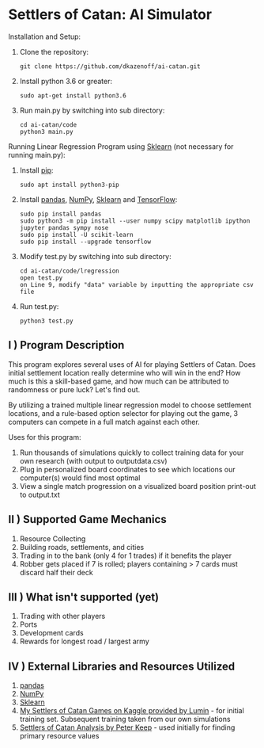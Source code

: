 # Settlers of Catan: AI Simulator

Installation and Setup:

1. Clone the repository:

    ```
    git clone https://github.com/dkazenoff/ai-catan.git
    ```

2. Install python 3.6 or greater:

    ```
    sudo apt-get install python3.6
    ```

3. Run main.py by switching into sub directory:

    ```
    cd ai-catan/code
    python3 main.py
    ```

Running Linear Regression Program using [Sklearn](https://scikit-learn.org/stable/modules/generated/sklearn.linear_model.LinearRegression.html) (not necessary for running main.py):

1. Install [pip](https://pypi.org/project/pip/):

    ```
    sudo apt install python3-pip
    ```

2. Install [pandas](https://pandas.pydata.org/pandas-docs/stable/install.html), [NumPy](https://scipy.org/install.html), [Sklearn](https://scikit-learn.org/stable/install.html) and [TensorFlow](https://www.tensorflow.org/install/pip):

    ```
    sudo pip install pandas
    sudo python3 -m pip install --user numpy scipy matplotlib ipython jupyter pandas sympy nose
    sudo pip install -U scikit-learn
    sudo pip install --upgrade tensorflow
    ```

3. Modify test.py by switching into sub directory:

    ```
    cd ai-catan/code/lregression
    open test.py
    on Line 9, modify "data" variable by inputting the appropriate csv file
    ```

4. Run test.py:
  
    ```
    python3 test.py
    ```

## I ) Program Description

This program explores several uses of AI for playing Settlers of Catan. Does initial settlement location really determine who will win in the end? How much is this a skill-based game, and how much can be attributed to randomness or pure luck? Let's find out.

By utilizing a trained multiple linear regression model to choose settlement locations, and a rule-based option selector for playing out the game, 3 computers can compete in a full match against each other.

Uses for this program:

  1. Run thousands of simulations quickly to collect training data for your own research (with output to outputdata.csv)
  2. Plug in personalized board coordinates to see which locations our computer(s) would find most optimal
  3. View a single match progression on a  visualized board position print-out to output.txt

## II ) Supported Game Mechanics

  1. Resource Collecting
  2. Building roads, settlements, and cities
  3. Trading in to the bank (only 4 for 1 trades) if it benefits the player
  4. Robber gets placed if 7 is rolled; players containing > 7 cards must discard half their deck

## III ) What isn't supported (yet)

  1. Trading with other players
  2. Ports
  3. Development cards
  4. Rewards for longest road / largest army

## IV ) External Libraries and Resources Utilized

  1. [pandas](https://pandas.pydata.org/pandas-docs/stable/)
  2. [NumPy](https://docs.scipy.org/doc/)
  3. [Sklearn](https://scikit-learn.org/stable/documentation.html)
  4. [My Settlers of Catan Games on Kaggle provided by Lumin](https://www.kaggle.com/lumins/settlers-of-catan-games) - for initial training set. Subsequent training taken from our own simulations
  5. [Settlers of Catan Analysis by Peter Keep](https://developingcatan.files.wordpress.com/2011/02/settlers-of-catan-analysis.pdf) - used initially for finding primary resource values
